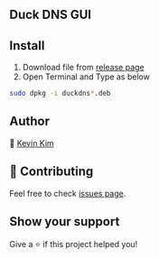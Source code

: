 ## Duck DNS GUI

## Install

1. Download file from [release page](https://github.com/hamonikr/duckdns/releases)
2. Open Terminal and Type as below

```sh
sudo dpkg -i duckdns*.deb
```

## Author

👤 [Kevin Kim](https://github.com/chaeya)

## 🤝 Contributing

Feel free to check [issues page](https://github.com/hamonikr/duckdns/issues).

## Show your support

Give a ⭐️ if this project helped you!
